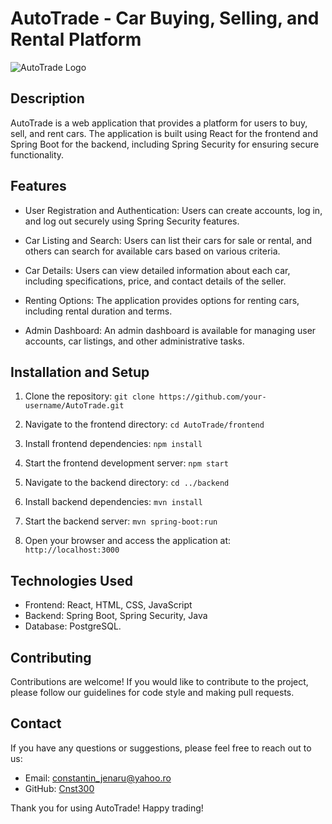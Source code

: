 # AutoTrade - Car Buying, Selling, and Rental Platform

![AutoTrade Logo](link_to_logo.png)

## Description

AutoTrade is a web application that provides a platform for users to buy, sell, and rent cars. The application is built using React for the frontend and Spring Boot for the backend, including Spring Security for ensuring secure functionality.

## Features

- User Registration and Authentication: Users can create accounts, log in, and log out securely using Spring Security features.

- Car Listing and Search: Users can list their cars for sale or rental, and others can search for available cars based on various criteria.

- Car Details: Users can view detailed information about each car, including specifications, price, and contact details of the seller.

- Renting Options: The application provides options for renting cars, including rental duration and terms.

- Admin Dashboard: An admin dashboard is available for managing user accounts, car listings, and other administrative tasks.

## Installation and Setup

1. Clone the repository: `git clone https://github.com/your-username/AutoTrade.git`
2. Navigate to the frontend directory: `cd AutoTrade/frontend`
3. Install frontend dependencies: `npm install`
4. Start the frontend development server: `npm start`

5. Navigate to the backend directory: `cd ../backend`
6. Install backend dependencies: `mvn install`
7. Start the backend server: `mvn spring-boot:run`

8. Open your browser and access the application at: `http://localhost:3000`

## Technologies Used

- Frontend: React, HTML, CSS, JavaScript
- Backend: Spring Boot, Spring Security, Java
- Database: PostgreSQL.

## Contributing

Contributions are welcome! If you would like to contribute to the project, please follow our guidelines for code style and making pull requests.

## Contact

If you have any questions or suggestions, please feel free to reach out to us:

- Email: constantin_jenaru@yahoo.ro
- GitHub: [Cnst300](https://github.com/Cnst300)

Thank you for using AutoTrade! Happy trading!
